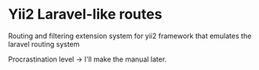 Yii2 Laravel-like routes
==========================

Routing and filtering extension system for yii2 framework that emulates the laravel routing system


Procrastination level -> I'll make the manual later.
